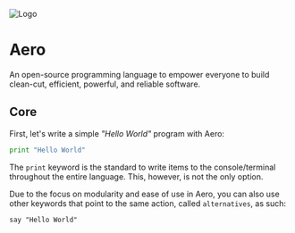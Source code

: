![Logo](https://avatars2.githubusercontent.com/u/73141764?s=200&v=4)

# Aero

An open-source programming language to empower everyone to build clean-cut, efficient, powerful, and reliable software.

## Core

First, let's write a simple _"Hello World"_ program with Aero:

```py
print "Hello World"
```

The `print` keyword is the standard to write items to the console/terminal throughout the entire language. This, however, is not the only option.

Due to the focus on modularity and ease of use in Aero, you can also use other keywords that point to the same action, called `alternatives`, as such:

```aero
say "Hello World"
```
